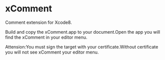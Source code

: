 # xComment
Comment extension for Xcode8.

Build and copy the xComment.app to your document.Open the app you will find the xComment in your editor menu.

Attension:You must sign the target with your certificate.Without certificate you will not see xComment your editor menu.
